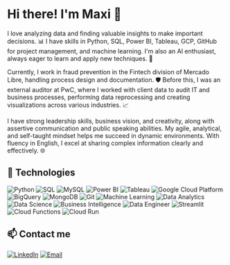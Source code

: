 # Hi there! I'm Maxi 👋

I love analyzing data and finding valuable insights to make important decisions. 📊 I have skills in Python, SQL, Power BI, Tableau, GCP, GitHub for project management, and machine learning. I'm also an AI enthusiast, always eager to learn and apply new techniques. 🤖

Currently, I work in fraud prevention in the Fintech division of Mercado Libre, handling process design and documentation. 🛡️ Before this, I was an external auditor at PwC, where I worked with client data to audit IT and business processes, performing data reprocessing and creating visualizations across various industries. 📈

I have strong leadership skills, business vision, and creativity, along with assertive communication and public speaking abilities. My agile, analytical, and self-taught mindset helps me succeed in dynamic environments. With fluency in English, I excel at sharing complex information clearly and effectively. 🌐

## 🚀 Technologies

![Python](https://img.shields.io/badge/Python-3776AB?style=for-the-badge&logo=python&logoColor=white)
![SQL](https://img.shields.io/badge/SQL-336791?style=for-the-badge&logo=postgresql&logoColor=white)
![MySQL](https://img.shields.io/badge/MySQL-4479A1?style=for-the-badge&logo=mysql&logoColor=white)
![Power BI](https://img.shields.io/badge/Power_BI-F2C811?style=for-the-badge&logo=powerbi&logoColor=black)
![Tableau](https://img.shields.io/badge/Tableau-E97627?style=for-the-badge&logo=tableau&logoColor=white)
![Google Cloud Platform](https://img.shields.io/badge/Google_Cloud_Platform-4285F4?style=for-the-badge&logo=googlecloud&logoColor=white)
![BigQuery](https://img.shields.io/badge/BigQuery-4285F4?style=for-the-badge&logo=googlecloud&logoColor=white)
![MongoDB](https://img.shields.io/badge/MongoDB-47A248?style=for-the-badge&logo=mongodb&logoColor=white)
![Git](https://img.shields.io/badge/Git-F05032?style=for-the-badge&logo=git&logoColor=white)
![Machine Learning](https://img.shields.io/badge/Machine_Learning-FF6F00?style=for-the-badge&logo=keras&logoColor=white)
![Data Analytics](https://img.shields.io/badge/Data_Analytics-FF6F00?style=for-the-badge)
![Data Science](https://img.shields.io/badge/Data_Science-4CAF50?style=for-the-badge)
![Business Intelligence](https://img.shields.io/badge/Business_Intelligence-BI-4CAF50?style=for-the-badge)
![Data Engineer](https://img.shields.io/badge/Data_Engineer-1E88E5?style=for-the-badge)
![Streamlit](https://img.shields.io/badge/Streamlit-FF4B4B?style=for-the-badge&logo=streamlit&logoColor=white)
![Cloud Functions](https://img.shields.io/badge/Cloud_Functions-4285F4?style=for-the-badge&logo=googlecloud&logoColor=white)
![Cloud Run](https://img.shields.io/badge/Cloud_Run-4285F4?style=for-the-badge&logo=googlecloud&logoColor=white)

## 📫 Contact me

[![LinkedIn](https://img.shields.io/badge/LinkedIn-0077B5?style=for-the-badge&logo=linkedin&logoColor=white)](https://www.linkedin.com/in/maxilucchesi)
[![Email](https://img.shields.io/badge/Email-D14836?style=for-the-badge&logo=gmail&logoColor=white)](mailto:maximilianolucchesi@gmail.com)
